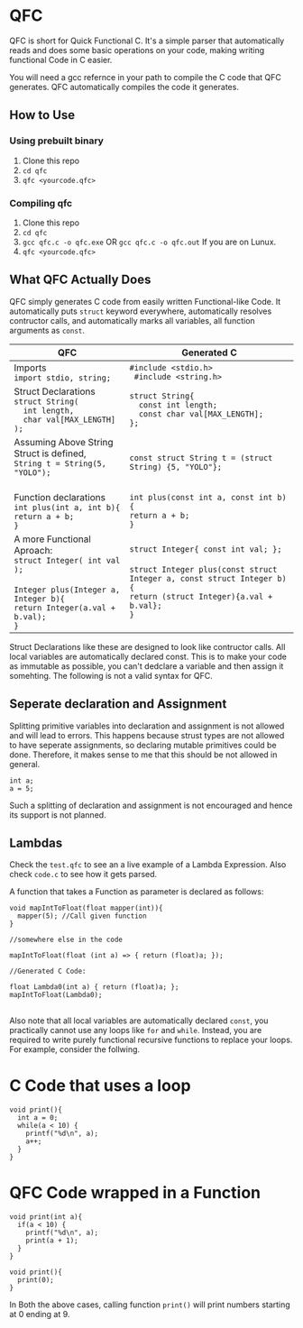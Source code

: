 # QFC
QFC is short for Quick Functional C. It's a simple parser that automatically reads and does some basic operations on your code, making writing functional Code in C easier.

You will need a gcc refernce in your path to compile the C code that QFC generates. QFC automatically compiles the code it generates.

## How to Use

### Using prebuilt binary

1) Clone this repo
2) `cd qfc`
3) `qfc <yourcode.qfc>`

### Compiling qfc

1) Clone this repo
2) `cd qfc`
3) `gcc qfc.c -o qfc.exe` OR `gcc qfc.c -o qfc.out` If you are on Lunux.
4) `qfc <yourcode.qfc>`

## What QFC Actually Does

QFC simply generates C code from easily written Functional-like Code.
It automatically puts `struct` keyword everywhere, automatically resolves contructor calls, and automatically marks all variables, all function arguments as `const`.

QFC | Generated C
------------ | -------------
Imports <br/>`import stdio, string;` | `#include <stdio.h> `<br/>` #include <string.h>`
Struct Declarations <br/>`struct String(`<br/>`  int length,`<br/>`  char val[MAX_LENGTH]`<br/>`);`  | `struct String{`<br/>`  const int length;`<br/>`  const char val[MAX_LENGTH];`<br/>`};`
Assuming Above String Struct is defined, <br/> `String t = String(5, "YOLO");` <br/><br/> | `const struct String t = (struct String) {5, "YOLO"};`
Function declarations <br/> `int plus(int a, int b){` <br/> `return a + b;` <br/> `}` | `int plus(const int a, const int b){` <br/> `return a + b;` <br/> `}`
A more Functional Aproach: <br/> `struct Integer( int val );`<br/><br/>`Integer plus(Integer a, Integer b){`<br/>`return Integer(a.val + b.val);`<br/>`}`|`struct Integer{ const int val; };`<br/><br/>`struct Integer plus(const struct Integer a, const struct Integer b){`<br/>`return (struct Integer){a.val + b.val};`<br/>`}`

Struct Declarations like these are designed to look like contructor calls. All local variables are automatically declared const.
This is to make your code as immutable as possible, you can't dedclare a variable and then assign it somehting. 
The following is not a valid syntax for QFC.  

## Seperate declaration and Assignment

Splitting primitive variables into declaration and assignment is not allowed and will lead to errors. This happens because strust 
types are not allowed to have seperate assignments, so declaring mutable primitives could be done. Therefore, it makes sense to me that
this should be not allowed in general.

`int a;` <br/> `a = 5;`

Such a splitting of declaration and assignment is not encouraged and hence its support is not planned.

## Lambdas

Check the `test.qfc` to see an a live example of a Lambda Expression. Also check `code.c` 
to see how it gets parsed.

A function that takes a Function as parameter is declared as follows:   
```
void mapIntToFloat(float mapper(int)){
  mapper(5); //Call given function
}

//somewhere else in the code

mapIntToFloat(float (int a) => { return (float)a; });

//Generated C Code:

float Lambda0(int a) { return (float)a; };
mapIntToFloat(Lambda0);

```

##

Also note that all local variables are automatically declared `const`, you practically cannot use any loops like `for` and `while`.
Instead, you are required to write purely functional recursive functions to replace your loops. For example, consider the follwing.

# C Code that uses a loop
```
void print(){
  int a = 0;
  while(a < 10) {
    printf("%d\n", a);
    a++;
  }
}
```
 
# QFC Code wrapped in a Function
```
void print(int a){
  if(a < 10) {
    printf("%d\n", a);
    print(a + 1);
  }
}

void print(){
  print(0);
}
```
In Both the above cases, calling function `print()` will print numbers starting at 0 ending at 9.


